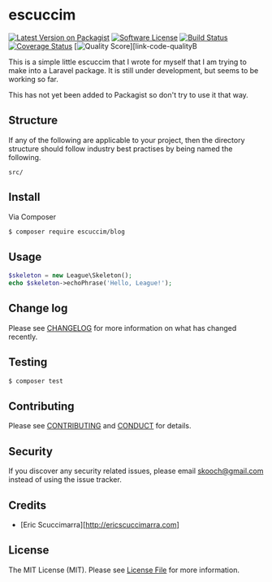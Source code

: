 # escuccim

[![Latest Version on Packagist][ico-version]][link-packagist]
[![Software License][ico-license]](LICENSE.md)
[![Build Status][ico-travis]][link-travis]
[![Coverage Status][ico-scrutinizer]][link-scrutinizer]
[![Quality Score][ico-code-quality]][link-code-qualityB

This is a simple little escuccim that I wrote for myself that I am trying to make into a Laravel package. It is still under development, but seems to be working so far.

This has not yet been added to Packagist so don't try to use it that way.

## Structure

If any of the following are applicable to your project, then the directory structure should follow industry best practises by being named the following.

```
src/

```


## Install

Via Composer

``` bash
$ composer require escuccim/blog
```

## Usage

``` php
$skeleton = new League\Skeleton();
echo $skeleton->echoPhrase('Hello, League!');
```

## Change log

Please see [CHANGELOG](CHANGELOG.md) for more information on what has changed recently.

## Testing

``` bash
$ composer test
```

## Contributing

Please see [CONTRIBUTING](CONTRIBUTING.md) and [CONDUCT](CONDUCT.md) for details.

## Security

If you discover any security related issues, please email skooch@gmail.com instead of using the issue tracker.

## Credits

- [Eric Scuccimarra][http://ericscuccimarra.com]

## License

The MIT License (MIT). Please see [License File](LICENSE.md) for more information.

[ico-version]: https://img.shields.io/packagist/v/escuccim/blog.svg?style=flat-square
[ico-license]: https://img.shields.io/badge/license-MIT-brightgreen.svg?style=flat-square
[ico-travis]: https://img.shields.io/travis/escuccim/blog/master.svg?style=flat-square
[ico-scrutinizer]: https://img.shields.io/scrutinizer/coverage/g/escuccim/blog.svg?style=flat-square
[ico-code-quality]: https://img.shields.io/scrutinizer/g/escuccim/blog.svg?style=flat-square
[ico-downloads]: https://img.shields.io/packagist/dt/escuccim/blog.svg?style=flat-square

[link-packagist]: https://packagist.org/packages/escuccim/blog
[link-travis]: https://travis-ci.org/escuccim/blog
[link-scrutinizer]: https://scrutinizer-ci.com/g/escuccim/blog/code-structure
[link-code-quality]: https://scrutinizer-ci.com/g/escuccim/blog
[link-downloads]: https://packagist.org/packages/escuccim/blog
[link-author]: https://github.com/escuccim

